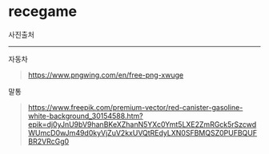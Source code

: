 # recegame

사진출처
***
자동차
>https://www.pngwing.com/en/free-png-xwuge

말통
>https://www.freepik.com/premium-vector/red-canister-gasoline-white-background_30154588.htm?epik=dj0yJnU9bV9hanBKeXZhanN5YXc0Ymt5LXE2ZmRGck5rSzcwdWUmcD0wJm49d0kyVjZuV2kxUVQtREdyLXN0SFBMQSZ0PUFBQUFBR2VRcGg0
